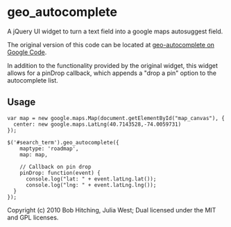 geo_autocomplete
================

A jQuery UI widget to turn a text field into a google maps autosuggest field. 

The original version of this code can be located at [geo-autocomplete on Google Code](http://code.google.com/p/geo-autocomplete/).

In addition to the functionality provided by the original widget, this widget allows for a pinDrop callback, which appends a "drop a pin" option to the autocomplete list.

Usage
-----

    var map = new google.maps.Map(document.getElementById("map_canvas"), {
      center: new google.maps.LatLng(40.7143528,-74.0059731)
    });
    
    $('#search_term').geo_autocomplete({
    	maptype: 'roadmap',
    	map: map,
    	
    	// Callback on pin drop
    	pinDrop: function(event) {
    	  console.log("lat: " + event.latLng.lat());
    	  console.log("lng: " + event.latLng.lng());
      }
    });

Copyright (c) 2010 Bob Hitching, Julia West; Dual licensed under the MIT and GPL licenses.